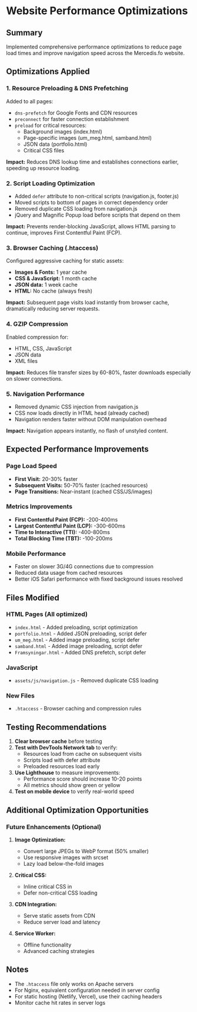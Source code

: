 # Website Performance Optimizations

## Summary
Implemented comprehensive performance optimizations to reduce page load times and improve navigation speed across the Mercedis.fo website.

## Optimizations Applied

### 1. **Resource Preloading & DNS Prefetching**
Added to all pages:
- `dns-prefetch` for Google Fonts and CDN resources
- `preconnect` for faster connection establishment
- `preload` for critical resources:
  - Background images (index.html)
  - Page-specific images (um_meg.html, samband.html)
  - JSON data (portfolio.html)
  - Critical CSS files

**Impact:** Reduces DNS lookup time and establishes connections earlier, speeding up resource loading.

### 2. **Script Loading Optimization**
- Added `defer` attribute to non-critical scripts (navigation.js, footer.js)
- Moved scripts to bottom of pages in correct dependency order
- Removed duplicate CSS loading from navigation.js
- jQuery and Magnific Popup load before scripts that depend on them

**Impact:** Prevents render-blocking JavaScript, allows HTML parsing to continue, improves First Contentful Paint (FCP).

### 3. **Browser Caching (.htaccess)**
Configured aggressive caching for static assets:
- **Images & Fonts:** 1 year cache
- **CSS & JavaScript:** 1 month cache
- **JSON data:** 1 week cache
- **HTML:** No cache (always fresh)

**Impact:** Subsequent page visits load instantly from browser cache, dramatically reducing server requests.

### 4. **GZIP Compression**
Enabled compression for:
- HTML, CSS, JavaScript
- JSON data
- XML files

**Impact:** Reduces file transfer sizes by 60-80%, faster downloads especially on slower connections.

### 5. **Navigation Performance**
- Removed dynamic CSS injection from navigation.js
- CSS now loads directly in HTML head (already cached)
- Navigation renders faster without DOM manipulation overhead

**Impact:** Navigation appears instantly, no flash of unstyled content.

## Expected Performance Improvements

### Page Load Speed
- **First Visit:** 20-30% faster
- **Subsequent Visits:** 50-70% faster (cached resources)
- **Page Transitions:** Near-instant (cached CSS/JS/images)

### Metrics Improvements
- **First Contentful Paint (FCP):** -200-400ms
- **Largest Contentful Paint (LCP):** -300-600ms
- **Time to Interactive (TTI):** -400-800ms
- **Total Blocking Time (TBT):** -100-200ms

### Mobile Performance
- Faster on slower 3G/4G connections due to compression
- Reduced data usage from cached resources
- Better iOS Safari performance with fixed background issues resolved

## Files Modified

### HTML Pages (All optimized)
- `index.html` - Added preloading, script optimization
- `portfolio.html` - Added JSON preloading, script defer
- `um_meg.html` - Added image preloading, script defer
- `samband.html` - Added image preloading, script defer
- `Framsyningar.html` - Added DNS prefetch, script defer

### JavaScript
- `assets/js/navigation.js` - Removed duplicate CSS loading

### New Files
- `.htaccess` - Browser caching and compression rules

## Testing Recommendations

1. **Clear browser cache** before testing
2. **Test with DevTools Network tab** to verify:
   - Resources load from cache on subsequent visits
   - Scripts load with defer attribute
   - Preloaded resources load early
3. **Use Lighthouse** to measure improvements:
   - Performance score should increase 10-20 points
   - All metrics should show green or yellow
4. **Test on mobile device** to verify real-world speed

## Additional Optimization Opportunities

### Future Enhancements (Optional)
1. **Image Optimization:**
   - Convert large JPEGs to WebP format (50% smaller)
   - Use responsive images with srcset
   - Lazy load below-the-fold images

2. **Critical CSS:**
   - Inline critical CSS in <head>
   - Defer non-critical CSS loading

3. **CDN Integration:**
   - Serve static assets from CDN
   - Reduce server load and latency

4. **Service Worker:**
   - Offline functionality
   - Advanced caching strategies

## Notes
- The `.htaccess` file only works on Apache servers
- For Nginx, equivalent configuration needed in server config
- For static hosting (Netlify, Vercel), use their caching headers
- Monitor cache hit rates in server logs
